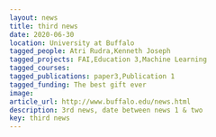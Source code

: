 ```yaml
---
layout: news
title: third news
date: 2020-06-30
location: University at Buffalo
tagged_people: Atri Rudra,Kenneth Joseph
tagged_projects: FAI,Education 3,Machine Learning
tagged_courses: 
tagged_publications: paper3,Publication 1
tagged_funding: The best gift ever
image:
article_url: http://www.buffalo.edu/news.html
description: 3rd news, date between news 1 & two
key: third news
---
```

